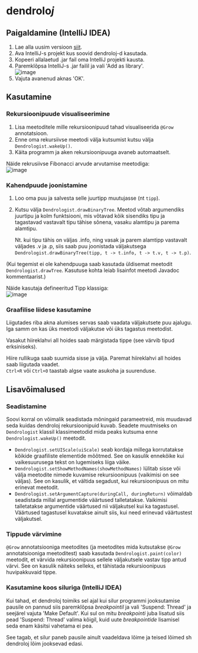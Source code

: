 # dendrolo*j*

## Paigaldamine (IntelliJ IDEA)
1. Lae alla uusim versioon [siit](https://github.com/Scytheface/dendroloj/releases/latest).
2. Ava IntelliJ-s projekt kus soovid dendroloj-d kasutada.
3. Kopeeri allalaetud .jar fail oma IntelliJ projekti kausta.
4. Paremklõpsa IntelliJ-s .jar failil ja vali 'Add as library'.  
   ![image](https://github.com/Scytheface/dendroloj/assets/5256211/c75a3b4f-92eb-4016-8801-5da6f2464378)
5. Vajuta avanenud aknas 'OK'.

## Kasutamine

### Rekursioonipuude visualiseerimine

1. Lisa meetoditele mille rekursioonipuud tahad visualiseerida `@Grow` annotatsioon.
2. Enne oma rekursiivse meetodi välja kutsumist kutsu välja `Dendrologist.wakeUp()`.
3. Käita programm ja aken rekursioonipuuga avaneb automaatselt.

Näide rekrusiivse Fibonacci arvude arvutamise meetodiga:  
![image](https://github.com/Scytheface/dendroloj/assets/5256211/fe3ca679-a942-4e39-8611-f4c8536cdca4)

### Kahendpuude joonistamine

1. Loo oma puu ja salvesta selle juurtipp muutujasse (nt `tipp`).
2. Kutsu välja `Dendrologist.drawBinaryTree`. Meetod võtab argumendiks juurtipu ja kolm funktsiooni, mis võtavad kõik sisendiks tipu ja tagastavad vastavalt tipu tähise sõnena, vasaku alamtipu ja parema alamtipu.

   Nt. kui tipu tähis on väljas .info, ning vasak ja parem alamtipp vastavalt väljades .v ja .p, siis saab puu joonistada väljakutsega `Dendrologist.drawBinaryTree(tipp, t -> t.info, t -> t.v, t -> t.p)`.

(Kui tegemist ei ole kahendpuuga saab kasutada üldisemat meetodit `Dendrologist.drawTree`. Kasutuse kohta leiab lisainfot meetodi Javadoc kommentaarist.)

Näide kasutaja defineeritud Tipp klassiga:  
![image](https://github.com/Scytheface/dendroloj/assets/5256211/04b18c0b-4281-4c06-b3df-2b12a55b8867)

### Graafilise liidese kasutamine

Liigutades riba akna alumises servas saab vaadata väljakutsete puu ajalugu. Iga samm on kas üks meetodi väljakutse või üks tagastus meetodist.

Vasakut hiireklahvi all hoides saab märgistada tippe (see värvib tipud erksiniseks).

Hiire rullikuga saab suumida sisse ja välja. Paremat hiireklahvi all hoides saab liigutada vaadet.  
`Ctrl+R` või `Ctrl+0` taastab algse vaate asukoha ja suurenduse.

## Lisavõimalused

### Seadistamine

Soovi korral on võimalik seadistada mõningaid parameetreid, mis muudavad seda kuidas dendroloj rekursioonipuid kuvab. Seadete muutmiseks on `Dendrologist` klassil klassimeetodid mida peaks kutsuma enne `Dendrologist.wakeUp()` meetodit.

* `Dendrologist.setUIScale(uiScale)` seab kordaja millega korrutatakse kõikide graafiliste elementide mõõtmed. See on kasulik ennekõike kui vaikesuurusega tekst on lugemiseks liiga väike.
* `Dendrologist.setShowMethodNames(showMethodNames)` lülitab sisse või välja meetodite nimede kuvamise rekursioonipuus (vaikimisi on see väljas). See on kasulik, et vältida segadust, kui rekursioonipuus on mitu erinevat meetodit.
* `Dendrologist.setArgumentCapture(duringCall, duringReturn)` võimaldab seadistada millal argumentide väärtused talletatakse. Vaikimisi talletatakse argumentide väärtused nii väljakutsel kui ka tagastusel. Väärtused tagastusel kuvatakse ainult siis, kui need erinevad väärtustest väljakutsel.

### Tippude värvimine

`@Grow` annotatsiooniga meetodites (ja meetodites mida kutsutakse `@Grow` annotatsiooniga meetoditest) saab kasutada `Dendrologist.paint(color)` meetodit, et värvida rekursioonipuus sellele väljakutsele vastav tipp antud värvi. See on kasulik näiteks selleks, et tähistada rekursioonipuus huvipakkuvaid tippe.

### Kasutamine koos siluriga (IntelliJ IDEA)

Kui tahad, et dendroloj toimiks sel ajal kui silur programmi jooksutamise pausile on pannud siis paremklõpsa *breakpointil* ja vali 'Suspend: Thread' ja seejärel vajuta 'Make Default'. Kui sul on mitu *breakpointi* juba lisatud siis pead 'Suspend: Thread' valima kõigil, kuid uute *breakpointide* lisamisel seda enam käsitsi vahetama ei pea.

See tagab, et silur paneb pausile ainult vaadeldava lõime ja teised lõimed sh dendroloj lõim jooksevad edasi.
